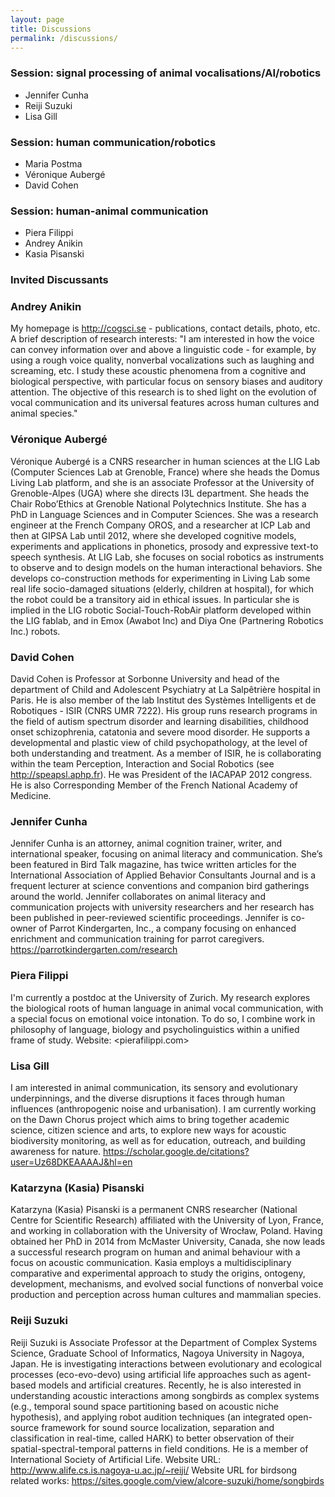 ```yaml
---
layout: page
title: Discussions
permalink: /discussions/
---
```



### Session: signal processing of animal vocalisations/AI/robotics
-	Jennifer Cunha 
-	Reiji Suzuki
-	Lisa Gill


### Session: human communication/robotics
-	Maria Postma 
-	Véronique Aubergé 
- David Cohen

### Session: human-animal communication
-	Piera Filippi 
-	Andrey Anikin 
- Kasia Pisanski



### Invited Discussants

### Andrey Anikin
My homepage is <http://cogsci.se> - publications, contact details, photo, etc. A brief description of research interests: "I am interested in how the voice can convey information over and above a linguistic code - for example, by using a rough voice quality, nonverbal vocalizations such as laughing and screaming, etc. I study these acoustic phenomena from a cognitive and biological perspective, with particular focus on sensory biases and auditory attention. The objective of this research is to shed light on the evolution of vocal communication and its universal features across human cultures and animal species."

### Véronique Aubergé
Véronique Aubergé is a CNRS researcher in human sciences at the LIG Lab (Computer Sciences Lab at Grenoble, France) where she heads the Domus Living Lab platform, and she is an associate Professor at the University of Grenoble-Alpes (UGA) where she directs I3L department. She heads the Chair Robo’Ethics at Grenoble National Polytechnics Institute. She has a PhD in Language Sciences and in Computer Sciences. She was a research engineer at the French Company OROS, and a researcher at ICP Lab and then at GIPSA Lab until 2012, where she developed cognitive models, experiments and applications in phonetics, prosody and expressive text-to speech synthesis. At LIG Lab, she focuses on social robotics as instruments to observe and to design models on the human interactional behaviors. She develops co-construction methods for experimenting in Living Lab some real life socio-damaged situations (elderly, children at hospital), for which the robot could be a transitory aid in ethical issues. In particular she is implied in the LIG robotic Social-Touch-RobAir platform developed within the LIG fablab, and in Emox (Awabot Inc) and Diya One (Partnering Robotics Inc.) robots.


###  David Cohen
David Cohen is Professor at Sorbonne University and head of the department of Child and Adolescent Psychiatry at La Salpêtrière hospital in Paris. He is also member of the lab Institut des Systèmes Intelligents et de Robotiques - ISIR (CNRS UMR 7222). His group runs research programs in the field of autism spectrum disorder and learning disabilities, childhood onset schizophrenia, catatonia and severe mood disorder. He supports a developmental and plastic view of child psychopathology, at the level of both understanding and treatment. As a member of ISIR, he is collaborating within the team Perception, Interaction and Social Robotics (see <http://speapsl.aphp.fr>). He was President of the IACAPAP 2012 congress. He is also Corresponding Member of the French National Academy of Medicine.


###  Jennifer Cunha
Jennifer Cunha is an attorney, animal cognition trainer, writer, and international speaker, focusing on animal literacy and communication. She’s been featured in Bird Talk magazine, has twice written articles for the International Association of Applied Behavior Consultants Journal and is a frequent lecturer at science conventions and companion bird gatherings around the world. Jennifer collaborates on animal literacy and communication projects with university researchers and her research has been published in peer-reviewed scientific proceedings. Jennifer is co-owner of Parrot Kindergarten, Inc., a company focusing on enhanced enrichment and communication training for parrot caregivers. 
<https://parrotkindergarten.com/research> 


### Piera Filippi 
I'm currently a postdoc at the University of Zurich. My research explores the biological roots of human language in animal vocal communication,  with a special focus on emotional voice intonation. To do so, I combine work in philosophy of language, biology and psycholinguistics within a unified frame of study.
Website: <pierafilippi.com>
 
### Lisa Gill 
I am interested in animal communication, its sensory and evolutionary underpinnings, and the diverse disruptions it faces through human influences (anthropogenic noise and urbanisation). I am currently working on the Dawn Chorus project which aims to bring together academic science, citizen science and arts, to explore new ways for acoustic biodiversity monitoring, as well as for education, outreach, and building awareness for nature.
<https://scholar.google.de/citations?user=Uz68DKEAAAAJ&hl=en>


###  Katarzyna (Kasia) Pisanski
Katarzyna (Kasia) Pisanski is a permanent CNRS researcher (National Centre for Scientific Research) affiliated with the University of Lyon, France, and working in collaboration with the University of Wrocław, Poland. Having obtained her PhD in 2014 from McMaster University, Canada, she now leads a successful research program on human and animal behaviour with a focus on acoustic communication. Kasia employs a multidisciplinary comparative and experimental approach to study the origins, ontogeny, development, mechanisms, and evolved social functions of nonverbal voice production and perception across human cultures and mammalian species.   

###  Reiji Suzuki
Reiji Suzuki is Associate Professor at the Department of Complex Systems Science, Graduate School of Informatics, Nagoya University in Nagoya, Japan. He is investigating interactions between evolutionary and ecological processes (eco-evo-devo) using artificial life approaches such as agent-based models and artificial creatures. Recently, he is also interested in understanding acoustic interactions among songbirds as complex systems (e.g., temporal sound space partitioning based on acoustic niche hypothesis), and applying robot audition techniques (an integrated open-source framework for sound source localization, separation and classification in real-time, called HARK) to better observation of their spatial-spectral-temporal patterns in field conditions. He is a member of International Society of Artificial Life.
Website URL: <http://www.alife.cs.is.nagoya-u.ac.jp/~reiji/>
Website URL for birdsong related works: <https://sites.google.com/view/alcore-suzuki/home/songbirds>







